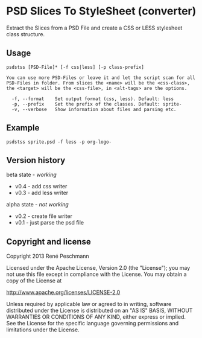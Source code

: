 PSD Slices To StyleSheet (converter)
====================================

Extract the Slices from a PSD File and create a CSS or LESS stylesheet class structure.

## Usage

    psdstss [PSD-File]* [-f css|less] [-p class-prefix]

    You can use more PSD-Files or leave it and let the script scan for all
    PSD-Files in folder. From slices the <name> will be the <css-class>,
    the <target> will be the <css-file>, in <alt-tags> are the options.

      -f, --format    Set output format (css, less). Default: less
      -p, --prefix    Set the prefix of the classes. Default: sprite-
      -v, --verbose   Show information about files and parsing etc.

## Example

    psdstss sprite.psd -f less -p org-logo-

## Version history

beta state - *working*

- v0.4 - add css writer
- v0.3 - add less writer

alpha state - *not working*

- v0.2 - create file writer
- v0.1 - just parse the psd file

## Copyright and license

Copyright 2013 René Peschmann

Licensed under the Apache License, Version 2.0 (the "License");
you may not use this file except in compliance with the License.
You may obtain a copy of the License at

   http://www.apache.org/licenses/LICENSE-2.0

Unless required by applicable law or agreed to in writing, software
distributed under the License is distributed on an "AS IS" BASIS,
WITHOUT WARRANTIES OR CONDITIONS OF ANY KIND, either express or implied.
See the License for the specific language governing permissions and
limitations under the License.
